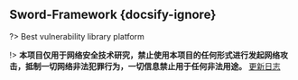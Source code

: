 ## Sword-Framework {docsify-ignore}

?> Best vulnerability library platform



!>  **本项目仅用于网络安全技术研究，禁止使用本项目的任何形式进行发起网络攻击，抵制一切网络非法犯罪行为，一切信息禁止用于任何非法用途。**
[更新日志](CHANGELOG.md ':include')

